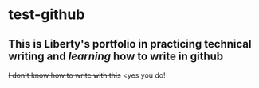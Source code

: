 # test-github

## This is Liberty's portfolio in practicing technical writing and *learning* how to write in **github**

~~I don't know how to write with this~~
<yes you do!
